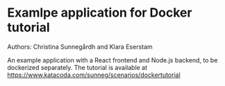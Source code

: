 # Examlpe application for Docker tutorial
Authors: Christina Sunnegårdh and Klara Eserstam

An example application with a React frontend and Node.js backend, to be dockerized separately. 
The tutorial is available at https://www.katacoda.com/sunneg/scenarios/dockertutorial
